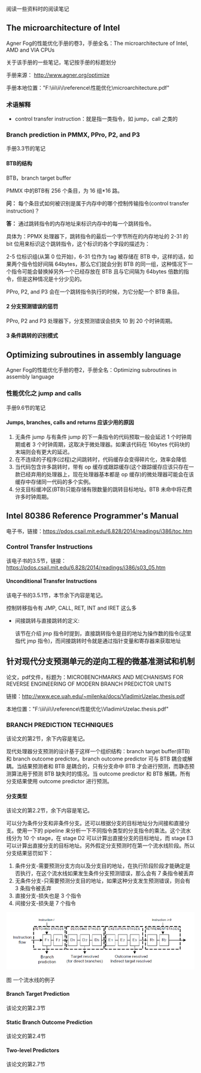 阅读一些资料时的阅读笔记

## The microarchitecture of Intel

Agner Fog的性能优化手册的卷3，手册全名：The microarchitecture of Intel, AMD and VIA CPUs

关于该手册的一些笔记，笔记按手册的标题划分

手册来源： <http://www.agner.org/optimize>

手册本地位置："F:\iii\ii\i\reference\性能优化\microarchitecture.pdf"

### 术语解释

- control transfer instruction：就是指一类指令，如 jump，call 之类的

### Branch prediction in PMMX, PPro, P2, and P3

手册3.3节的笔记

#### BTB的结构

BTB，branch target buffer

PMMX 中的BTB有 256 个条目，为 16 组\*16 路。

**问：** 每个条目式如何被识别是属于内存中的哪个控制传输指令(control transfer instruction)？

**答：** 通过跳转指令的内存地址来标识内存中的每一个跳转指令。

具体为：PPMX 处理器下，跳转指令的最后一个字节所在的内存地址的 2-31 的 bit 位用来标识这个跳转指令，这个标识的各个字段的描述为：

2-5 位标识组(从第 0 位开始)，6-31 位作为 tag 被存储在 BTB 中，这样的话，如果两个指令恰好间隔 64bytes，那么它们就会分到 BTB 的同一组，这种情况下一个指令可能会替换掉另外一个已经存放在 BTB 且与它间隔为 64bytes 倍数的指令，但是这种情况是十分少见的。

PPro, P2, and P3 会在一个跳转指令执行的时候，为它分配一个 BTB 条目。

#### 2 分支预测错误的惩罚

PPro, P2 and P3 处理器下，分支预测错误会损失 10 到 20 个时钟周期。

#### 3 条件跳转的识别模式

## Optimizing subroutines in assembly language

Agner Fog的性能优化手册的卷2，手册全名：Optimizing subroutines in assembly language

### 性能优化之 jump and calls

手册9.6节的笔记

#### Jumps, branches, calls and returns 应该少用的原因

1. 无条件 jump 与有条件 jump 的下一条指令的代码预取一般会延迟 1 个时钟周期或者 3 个时钟周期，这取决于微处理器。如果该代码在 16bytes 代码块的末端则会有更大的延迟。
2. 在不连续的子程序(过程)之间跳转时，代码缓存会变得碎片化，效率会降低
3. 当代码包含许多跳转时，带有 op 缓存或跟踪缓存(这个跟踪缓存应该只存在一款已经弃用的处理器上，现在处理器基本都是 op 缓存)的微处理器可能会在该缓存中存储同一代码的多个实例。
4. 分支目标缓冲区(BTB)只能存储有限数量的跳转目标地址。BTB 未命中将花费许多时钟周期。

## Intel 80386 Reference Programmer's Manual

电子书，链接：<https://pdos.csail.mit.edu/6.828/2014/readings/i386/toc.htm>

### Control Transfer Instructions

该电子书的3.5节，链接：<https://pdos.csail.mit.edu/6.828/2014/readings/i386/s03_05.htm>

#### Unconditional Transfer Instructions

该电子书的3.5.1节，本节余下内容是笔记。

控制转移指令有 JMP, CALL, RET, INT and IRET 这么多

- 间接跳转与直接跳转的定义:

   该节在介绍 jmp 指令时提到，直接跳转指令是目的地址为操作数的指令(这里指代 jmp 指令)，而间接跳转时令就是通过指针变量和寄存器来获取地址

## 针对现代分支预测单元的逆向工程的微基准测试和机制

论文，pdf文件，标题为：MICROBENCHMARKS AND MECHANISMS FOR REVERSE ENGINEERING OF MODERN BRANCH PREDICTOR UNITS

链接：<http://www.ece.uah.edu/~milenka/docs/VladimirUzelac.thesis.pdf>

本地位置："F:\iii\ii\i\reference\性能优化\VladimirUzelac.thesis.pdf"

### BRANCH PREDICTION TECHNIQUES

该论文的第2节，余下内容是笔记。

现代处理器分支预测的设计基于这样一个组织结构：branch target buffer(BTB)和 branch outcome predictor。branch outcome predictor 可与 BTB 耦合或解耦。当结果预测者和 BTB 是耦合的，只有分支命中 BTB 才会进行预测，而静态预测算法用于预测 BTB 缺失时的情况。当 outcome predictor 和 BTB 解耦，所有分支结果使用 outcome predictor 进行预测。

#### 分支类型

该论文的第2.2节，余下内容是笔记。

可以分为条件分支和非条件分支。还可以根据分支的目标地址分为间接和直接分支。使用一下的 pipeline 来分析一下不同指令类型的分支指令的乘法。这个流水线分为 10 个 stage，在 stage D2 可以计算出直接分支的目标地址，而 stage E3 可以计算出直接分支的目标地址。另外假定分支预测时在第一个流水线阶段。所以分支结果惩罚如下：

1. 条件分支-需要预测分支方向以及分支目的地址，在执行阶段阶段才能确定是否执行，在这个流水线如果发生条件分支预测错误，那么会有 7 条指令被丢弃
2. 无条件分支-只需要预测分支目的地址，如果这种分支发生预测错误，则会有 3 条指令被丢弃
3. 直接分支-损失也是 3 个指令
4. 间接分支-损失是 7 个指令

![1632641596497](assets/img/1632641596497.png)

图 一个流水线的例子

#### Branch Target Prediction

该论文的第2.3节

#### Static Branch Outcome Prediction

该论文的第2.4节

#### Two-level Predictors

该论文的第2.7节
